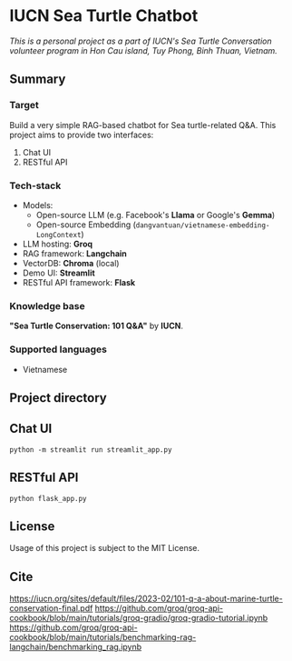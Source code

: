 # IUCN Sea Turtle Chatbot
*This is a personal project as a part of IUCN's Sea Turtle Conversation volunteer program in Hon Cau island, Tuy Phong, Binh Thuan, Vietnam.*
## Summary
### Target
Build a very simple RAG-based chatbot for Sea turtle-related Q&A.
This project aims to provide two interfaces:
1. Chat UI
2. RESTful API
### Tech-stack
* Models:
    - Open-source LLM (e.g. Facebook's **Llama** or Google's **Gemma**)
    - Open-source Embedding (`dangvantuan/vietnamese-embedding-LongContext`)
* LLM hosting: **Groq**
* RAG framework: **Langchain**
* VectorDB: **Chroma** (local)
* Demo UI: **Streamlit**
* RESTful API framework: **Flask**
### Knowledge base
**"Sea Turtle Conservation: 101 Q&A"** by **IUCN**.
### Supported languages
* Vietnamese
## Project directory

## Chat UI
`python -m streamlit run streamlit_app.py`
## RESTful API
`python flask_app.py`
## License
Usage of this project is subject to the MIT License.
## Cite
https://iucn.org/sites/default/files/2023-02/101-q-a-about-marine-turtle-conservation-final.pdf
https://github.com/groq/groq-api-cookbook/blob/main/tutorials/groq-gradio/groq-gradio-tutorial.ipynb
https://github.com/groq/groq-api-cookbook/blob/main/tutorials/benchmarking-rag-langchain/benchmarking_rag.ipynb

